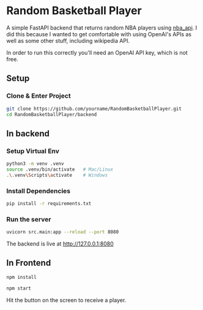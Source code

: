 # Random Basketball Player

A simple FastAPI backend that returns random NBA players using [nba_api](https://github.com/swar/nba_api). I did this because I
wanted to get comfortable with using OpenAI's APIs as well as some other 
stuff, including wikipedia API. 

In order to run this correctly you'll need an OpenAI API key, which is not free. 

## Setup

### Clone & Enter Project
```bash
git clone https://github.com/yourname/RandomBasketballPlayer.git
cd RandomBasketballPlayer/backend
```


## In backend
### Setup Virtual Env
```bash
python3 -m venv .venv
source .venv/bin/activate   # Mac/Linux
.\.venv\Scripts\activate    # Windows
```

### Install Dependencies
```bash
pip install -r requirements.txt
```

### Run the server
```bash
uvicorn src.main:app --reload --port 8080
```

The backend is live at http://127.0.0.1:8080

## In Frontend
```bash
npm install
```

```bash
npm start
```

Hit the button on the screen to receive a player. 